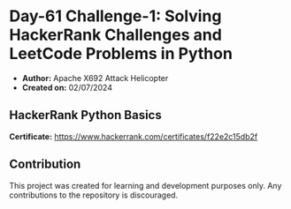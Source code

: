 # Day-61 Challenge-1: Solving HackerRank Challenges and LeetCode Problems in Python

- **Author:** Apache X692 Attack Helicopter
- **Created on:** 02/07/2024

## HackerRank Python Basics

**Certificate:** https://www.hackerrank.com/certificates/f22e2c15db2f

## Contribution

This project was created for learning and development purposes only. Any contributions to the repository is discouraged.
